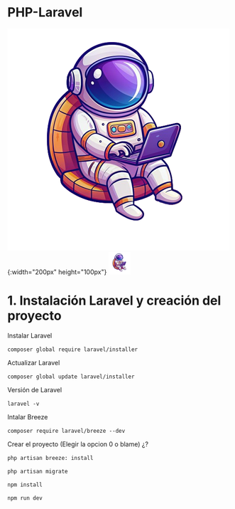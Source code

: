 ﻿# PHP-Laravel

![Logo](./Logo/logo.png){:width="200px" height="100px"}
<img src="./Logo/logo.png" alt="Descripción de la imagen" width="50px" height="50px">


# 1. Instalación Laravel y creación del proyecto

Instalar Laravel
```
composer global require laravel/installer
```

Actualizar Laravel
```
composer global update laravel/installer
```

Versión de Laravel
```
laravel -v
```

Intalar Breeze
```
composer require laravel/breeze --dev
```

Crear el proyecto (Elegir la opcion 0 o blame) ¿?
```
php artisan breeze: install
```
```
php artisan migrate
```
```
npm install
```
```
npm run dev
```

